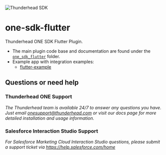 ![Thunderhead SDK](https://i.imgur.com/gfizURy.png "Thunderhead")

# one-sdk-flutter

Thunderhead ONE SDK Flutter Plugin.

* The main plugin code base and documentation are found under the [`one_sdk_flutter`](https://github.com/thunderheadone/one-sdk-flutter/tree/master/one_sdk_flutter) folder.
* Example app with integration examples:
	* [flutter-example](https://github.com/thunderheadone/one-sdk-flutter/tree/master/flutter_example)

## Questions or need help

### Thunderhead ONE Support
_The Thunderhead team is available 24/7 to answer any questions you have. Just email onesupport@thunderhead.com or visit our docs page for more detailed installation and usage information._

### Salesforce Interaction Studio Support
_For Salesforce Marketing Cloud Interaction Studio questions, please submit a support ticket via https://help.salesforce.com/home_
